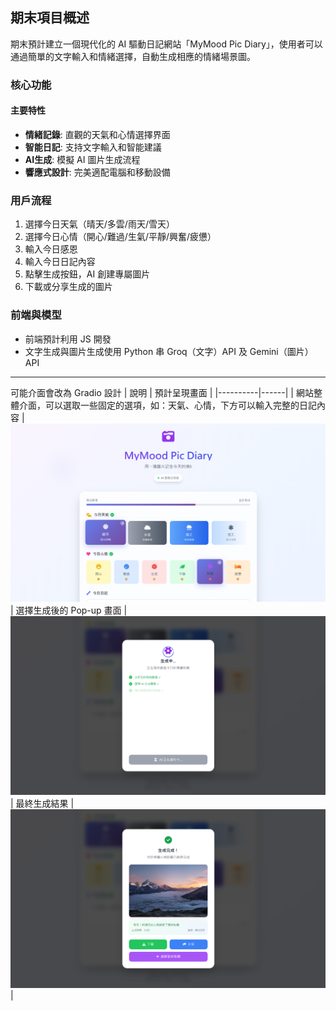 ## 期末項目概述
期末預計建立一個現代化的 AI 驅動日記網站「MyMood Pic Diary」，使用者可以通過簡單的文字輸入和情緒選擇，自動生成相應的情緒場景圖。

### 核心功能

#### 主要特性
- **情緒記錄**: 直觀的天氣和心情選擇界面
- **智能日記**: 支持文字輸入和智能建議
- **AI生成**: 模擬 AI 圖片生成流程
- **響應式設計**: 完美適配電腦和移動設備

### 用戶流程
1. 選擇今日天氣（晴天/多雲/雨天/雪天）
2. 選擇今日心情（開心/難過/生氣/平靜/興奮/疲憊）
3. 輸入今日感恩
4. 輸入今日日記內容
5. 點擊生成按鈕，AI 創建專屬圖片
6. 下載或分享生成的圖片

### 前端與模型
- 前端預計利用 JS 開發
- 文字生成與圖片生成使用 Python 串 Groq（文字）API 及 Gemini（圖片）API

---
可能介面會改為 Gradio 設計
| 說明 | 預計呈現畫面 |
|----------|------|
| 網站整體介面，可以選取一些固定的選項，如：天氣、心情，下方可以輸入完整的日記內容 |![](https://github.com/hahaamg/Generative_AI/blob/main/Week13/img/MyMood%20Pic%20DiaryDemo%20(1).png?raw=true) 
|  選擇生成後的 Pop-up 畫面 |![](https://github.com/hahaamg/Generative_AI/blob/main/Week13/img/MyMood%20Pic%20DiaryDemo%20(2).png?raw=true) 
| 最終生成結果 | ![](https://github.com/hahaamg/Generative_AI/blob/main/Week13/img/MyMood%20Pic%20DiaryDemo%20(3).png?raw=true) | 
